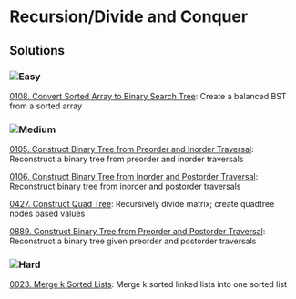 # Recursion/Divide and Conquer

## Solutions

### ![Easy](https://img.shields.io/badge/Easy-46c6c2)

[0108. Convert Sorted Array to Binary Search Tree](/Recursion%2FDivide%20and%20Conquer%2F0108.%20Convert%20Sorted%20Array%20to%20Binary%20Search%20Tree): Create a balanced BST from a sorted array

### ![Medium](https://img.shields.io/badge/Medium-fac31d)

[0105. Construct Binary Tree from Preorder and Inorder Traversal](/Recursion%2FDivide%20and%20Conquer%2F0105.%20Construct%20Binary%20Tree%20from%20Preorder%20and%20Inorder%20Traversal): Reconstruct a binary tree from preorder and inorder traversals

[0106. Construct Binary Tree from Inorder and Postorder Traversal](/Recursion%2FDivide%20and%20Conquer%2F0106.%20Construct%20Binary%20Tree%20from%20Inorder%20and%20Postorder%20Traversal): Reconstruct binary tree from inorder and postorder traversals

[0427. Construct Quad Tree](/Recursion%2FDivide%20and%20Conquer%2F0427.%20Construct%20Quad%20Tree): Recursively divide matrix; create quadtree nodes based values

[0889. Construct Binary Tree from Preorder and Postorder Traversal](/Recursion%2FDivide%20and%20Conquer%2F0889.%20Construct%20Binary%20Tree%20from%20Preorder%20and%20Postorder%20Traversal): Reconstruct a binary tree given preorder and postorder traversals

### ![Hard](https://img.shields.io/badge/Hard-f8615c)

[0023. Merge k Sorted Lists](/Recursion%2FDivide%20and%20Conquer%2F0023.%20Merge%20k%20Sorted%20Lists): Merge k sorted linked lists into one sorted list
